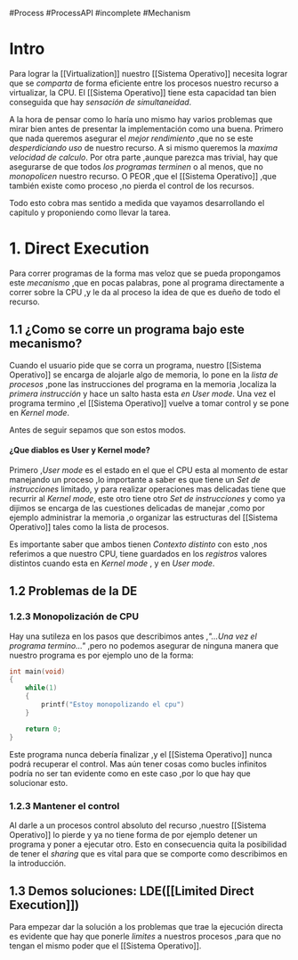 #Process #ProcessAPI #incomplete #Mechanism 
# Intro
Para lograr la [[Virtualization]] nuestro [[Sistema Operativo]] necesita lograr que se _comparta_ de forma eficiente entre los procesos nuestro recurso a virtualizar, la CPU. El [[Sistema Operativo]] tiene esta capacidad tan bien conseguida que hay _sensación de simultaneidad_.

A la hora de pensar como lo haría uno mismo hay varios problemas que mirar bien antes de presentar la implementación como una buena.
Primero que nada queremos asegurar el _mejor rendimiento_ ,que no se este _desperdiciando uso_ de nuestro recurso. A si mismo queremos la _maxima velocidad de calculo_.
Por otra parte ,aunque parezca mas trivial, hay que asegurarse de que todos _los programas terminen_ o al menos, que no _monopolicen_ nuestro recurso. O PEOR ,que el [[Sistema Operativo]] ,que también existe como proceso ,no pierda el control de los recursos.

Todo esto cobra mas sentido a medida que vayamos desarrollando el capitulo y proponiendo como llevar la tarea.


# 1. Direct Execution
Para correr programas de la forma mas veloz que se pueda propongamos este _mecanismo_ ,que en pocas palabras,  pone al programa directamente a correr sobre la CPU ,y le da al proceso la idea de que es dueño de todo el recurso.
## 1.1 ¿Como se corre un programa bajo este mecanismo?
Cuando el usuario pide que se corra un programa, nuestro [[Sistema Operativo]] se encarga de alojarle algo de memoria, lo pone en la _lista de procesos_ ,pone las instrucciones del programa en la memoria ,localiza la _primera instrucción_ y hace un salto hasta esta _en User mode_. Una vez el programa termino ,el [[Sistema Operativo]] vuelve a tomar control y se pone en _Kernel mode_.

Antes de seguir sepamos que son estos modos.
#### ¿Que diablos es User y Kernel mode?
Primero ,_User mode_ es el estado en el que el CPU esta al momento de estar manejando un proceso ,lo importante a saber es que tiene un _Set de instrucciones_ limitado, y para realizar operaciones mas delicadas tiene que recurrir al _Kernel mode_, este otro tiene otro _Set de instrucciones_ y como ya dijimos se encarga de las cuestiones delicadas de manejar ,como por ejemplo administrar la memoria ,o organizar las estructuras del [[Sistema Operativo]] tales como la lista de procesos.

Es importante saber que ambos tienen _Contexto distinto_ con esto ,nos referimos a que nuestro CPU, tiene guardados en los _registros_ valores distintos cuando esta en _Kernel mode_ , y en _User mode_.

## 1.2 Problemas de la DE

### 1.2.3 Monopolización de CPU
Hay una sutileza en los pasos que describimos antes ,*"...Una vez el programa termino..."* ,pero no podemos asegurar de ninguna manera que nuestro programa es por ejemplo uno de la forma:
```c
int main(void)
{
	while(1)
	{
		printf("Estoy monopolizando el cpu")
	}

	return 0;
}
```
Este programa nunca debería finalizar ,y el [[Sistema Operativo]] nunca podrá recuperar el control. Mas aún tener cosas como bucles infinitos podría no ser tan evidente como en este caso ,por lo que hay que solucionar esto.

### 1.2.3 Mantener el control 
Al darle a un procesos control absoluto del recurso ,nuestro [[Sistema Operativo]] lo pierde y ya no tiene forma de por ejemplo detener un programa y poner a ejecutar otro. Esto en consecuencia quita la posibilidad de tener el *sharing* que es vital para que se comporte como describimos en la introducción.

## 1.3 Demos soluciones: LDE([[Limited Direct Execution]])
Para empezar dar la solución a los problemas que trae la ejecución directa es evidente que hay que ponerle _limites_ a nuestros procesos ,para que no tengan el mismo poder que el [[Sistema Operativo]].